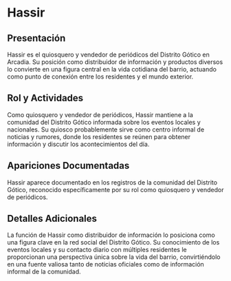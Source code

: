 # Hassir

## Presentación
Hassir es el quiosquero y vendedor de periódicos del Distrito Gótico en Arcadia. Su posición como distribuidor de información y productos diversos lo convierte en una figura central en la vida cotidiana del barrio, actuando como punto de conexión entre los residentes y el mundo exterior.

## Rol y Actividades
Como quiosquero y vendedor de periódicos, Hassir mantiene a la comunidad del Distrito Gótico informada sobre los eventos locales y nacionales. Su quiosco probablemente sirve como centro informal de noticias y rumores, donde los residentes se reúnen para obtener información y discutir los acontecimientos del día.

## Apariciones Documentadas
Hassir aparece documentado en los registros de la comunidad del Distrito Gótico, reconocido específicamente por su rol como quiosquero y vendedor de periódicos.

## Detalles Adicionales
La función de Hassir como distribuidor de información lo posiciona como una figura clave en la red social del Distrito Gótico. Su conocimiento de los eventos locales y su contacto diario con múltiples residentes le proporcionan una perspectiva única sobre la vida del barrio, convirtiéndolo en una fuente valiosa tanto de noticias oficiales como de información informal de la comunidad.
